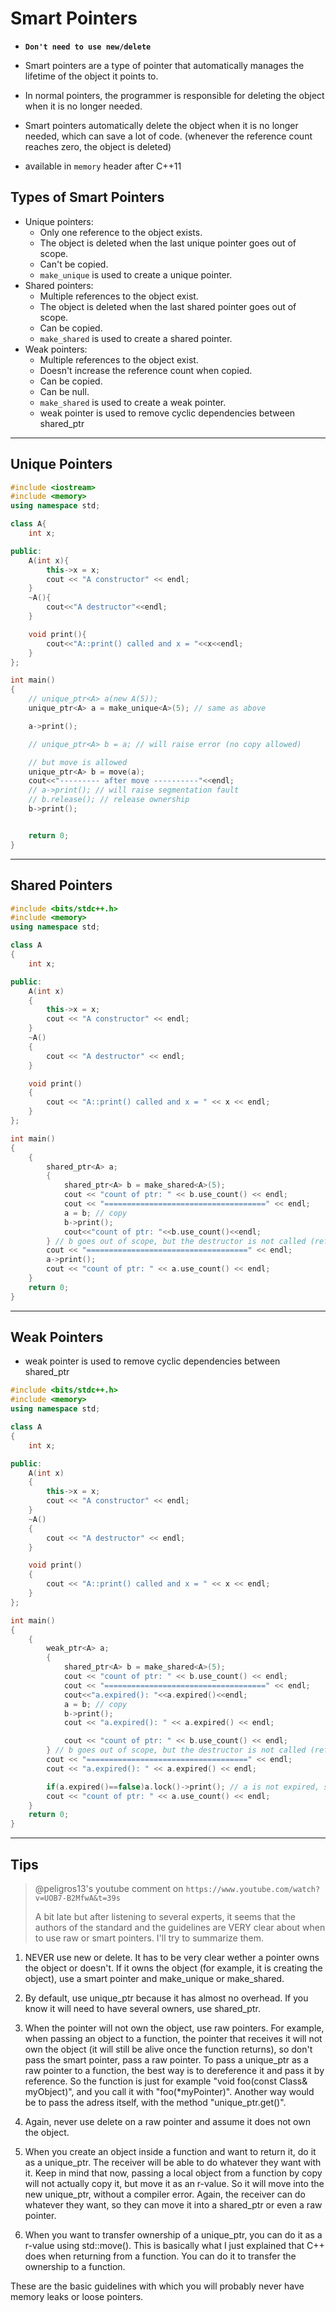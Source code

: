 # Smart Pointers

- **`Don't need to use new/delete`**

- Smart pointers are a type of pointer that automatically manages the lifetime of the object it points to.
- In normal pointers, the programmer is responsible for deleting the object when it is no longer needed.
- Smart pointers automatically delete the object when it is no longer needed, which can save a lot of code. (whenever the reference count reaches zero, the object is deleted)
- available in `memory` header after C++11

## Types of Smart Pointers

- Unique pointers:
  - Only one reference to the object exists.
  - The object is deleted when the last unique pointer goes out of scope.
  - Can't be copied.
  - `make_unique` is used to create a unique pointer.
- Shared pointers:
  - Multiple references to the object exist.
  - The object is deleted when the last shared pointer goes out of scope.
  - Can be copied.
  - `make_shared` is used to create a shared pointer.
- Weak pointers:
  - Multiple references to the object exist.
  - Doesn't increase the reference count when copied.
  - Can be copied.
  - Can be null.
  - `make_shared` is used to create a weak pointer.
  - weak pointer is used to remove cyclic dependencies between shared_ptr

---

## Unique Pointers

```cpp
#include <iostream>
#include <memory>
using namespace std;

class A{
    int x;

public:
    A(int x){
        this->x = x;
        cout << "A constructor" << endl;
    }
    ~A(){
        cout<<"A destructor"<<endl;
    }

    void print(){
        cout<<"A::print() called and x = "<<x<<endl;
    }
};

int main()
{
    // unique_ptr<A> a(new A(5));
    unique_ptr<A> a = make_unique<A>(5); // same as above

    a->print();

    // unique_ptr<A> b = a; // will raise error (no copy allowed)

    // but move is allowed
    unique_ptr<A> b = move(a);
    cout<<"--------- after move ----------"<<endl;
    // a->print(); // will raise segmentation fault
    // b.release(); // release ownership
    b->print();


    return 0;
}
```

---

## Shared Pointers

```cpp
#include <bits/stdc++.h>
#include <memory>
using namespace std;

class A
{
    int x;

public:
    A(int x)
    {
        this->x = x;
        cout << "A constructor" << endl;
    }
    ~A()
    {
        cout << "A destructor" << endl;
    }

    void print()
    {
        cout << "A::print() called and x = " << x << endl;
    }
};

int main()
{
    {
        shared_ptr<A> a;
        {
            shared_ptr<A> b = make_shared<A>(5);
            cout << "count of ptr: " << b.use_count() << endl;
            cout << "====================================" << endl;
            a = b; // copy
            b->print();
            cout<<"count of ptr: "<<b.use_count()<<endl;
        } // b goes out of scope, but the destructor is not called (reference count is still 1)
        cout << "====================================" << endl;
        a->print();
        cout << "count of ptr: " << a.use_count() << endl;
    }
    return 0;
}
```

---

## Weak Pointers

- weak pointer is used to remove cyclic dependencies between shared_ptr

```cpp
#include <bits/stdc++.h>
#include <memory>
using namespace std;

class A
{
    int x;

public:
    A(int x)
    {
        this->x = x;
        cout << "A constructor" << endl;
    }
    ~A()
    {
        cout << "A destructor" << endl;
    }

    void print()
    {
        cout << "A::print() called and x = " << x << endl;
    }
};

int main()
{
    {
        weak_ptr<A> a;
        {
            shared_ptr<A> b = make_shared<A>(5);
            cout << "count of ptr: " << b.use_count() << endl;
            cout << "====================================" << endl;
            cout<<"a.expired(): "<<a.expired()<<endl;
            a = b; // copy
            b->print();
            cout << "a.expired(): " << a.expired() << endl;

            cout << "count of ptr: " << b.use_count() << endl;
        } // b goes out of scope, but the destructor is not called (reference count is still 1)
        cout << "====================================" << endl;
        cout << "a.expired(): " << a.expired() << endl;

        if(a.expired()==false)a.lock()->print(); // a is not expired, so we can lock it (to safely access the object)
        cout << "count of ptr: " << a.use_count() << endl;
    }
    return 0;
}
```

---

## Tips

> @peligros13's youtube comment on `https://www.youtube.com/watch?v=UOB7-B2MfwA&t=39s`
>
> A bit late but after listening to several experts, it seems that the authors of the standard and the guidelines are VERY clear about when to use raw or smart pointers. I'll try to summarize them.

1. NEVER use new or delete. It has to be very clear wether a pointer owns the object or doesn't. If it owns the object (for example, it is creating the object), use a smart pointer and make_unique or make_shared.

2. By default, use unique_ptr because it has almost no overhead. If you know it will need to have several owners, use shared_ptr.

3. When the pointer will not own the object, use raw pointers. For example, when passing an object to a function, the pointer that receives it will not own the object (it will still be alive once the function returns), so don't pass the smart pointer, pass a raw pointer.
To pass a unique_ptr as a raw pointer to a function, the best way is to dereference it and pass it by reference. So the function is just for example "void foo(const Class& myObject)", and you call it with "foo(*myPointer)".
Another way would be to pass the adress itself, with the method "unique_ptr.get()".

4. Again, never use delete on a raw pointer and assume it does not own the object.

5. When you create an object inside a function and want to return it, do it as a unique_ptr. The receiver will be able to do whatever they want with it. Keep in mind that now, passing a local object from a function by copy will not actually copy it, but move it as an r-value. So it will move into the new unique_ptr, without a compiler error. Again, the receiver can do whatever they want, so they can move it into a shared_ptr or even a raw pointer.

6. When you want to transfer ownership of a unique_ptr, you can do it as a r-value using std::move(). This is basically what I just explained that C++ does when returning from a function. You can do it to transfer the ownership to a function.

These are the basic guidelines with which you will probably never have memory leaks or loose pointers.
